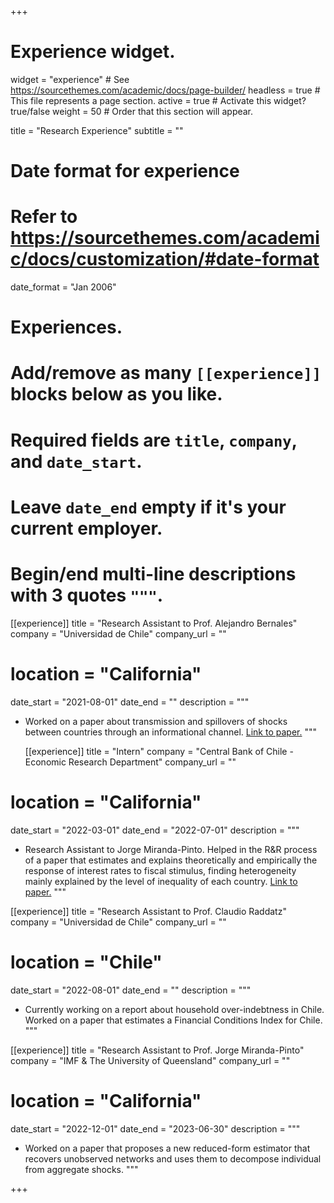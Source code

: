 +++
# Experience widget.
widget = "experience"  # See https://sourcethemes.com/academic/docs/page-builder/
headless = true  # This file represents a page section.
active = true  # Activate this widget? true/false
weight = 50  # Order that this section will appear.

title = "Research Experience"
subtitle = ""

# Date format for experience
#   Refer to https://sourcethemes.com/academic/docs/customization/#date-format
date_format = "Jan 2006"

# Experiences.
#   Add/remove as many `[[experience]]` blocks below as you like.
#   Required fields are `title`, `company`, and `date_start`.
#   Leave `date_end` empty if it's your current employer.
#   Begin/end multi-line descriptions with 3 quotes `"""`.

  [[experience]]
  title = "Research Assistant to Prof. Alejandro Bernales"
  company = "Universidad de Chile"
  company_url = ""
#  location = "California"
  date_start = "2021-08-01"
  date_end = ""
  description = """
  * Worked on a paper about transmission and spillovers of shocks between countries through an informational channel. [Link to paper.](https://drive.google.com/file/d/1Z2ZjXv-tbc8wGsUjHOGXi6c9FnTfsccW/view?usp=sharing)
  """


    [[experience]]
  title = "Intern"
  company = "Central Bank of Chile - Economic Research Department"
  company_url = ""
#  location = "California"
  date_start = "2022-03-01"
  date_end = "2022-07-01"
  description = """
  * Research Assistant to Jorge Miranda-Pinto. Helped in the R&R process of a paper that estimates and explains theoretically and empirically the response of interest rates to fiscal stimulus, finding heterogeneity mainly explained by the level of inequality of each country. [Link to paper.](https://doi.org/10.1016/j.euroecorev.2022.104355)
  """

[[experience]]
  title = "Research Assistant to Prof. Claudio Raddatz"
  company = "Universidad de Chile"
  company_url = ""
#  location = "Chile"
  date_start = "2022-08-01"
  date_end = ""
  description = """
  * Currently working on a report about household over-indebtness in Chile. Worked on a paper that estimates a Financial Conditions Index for Chile.
  """

[[experience]]
  title = "Research Assistant to Prof. Jorge Miranda-Pinto"
  company = "IMF & The University of Queensland"
  company_url = ""
#  location = "California"
  date_start = "2022-12-01"
  date_end = "2023-06-30"
  description = """
  * Worked on a paper that proposes a new reduced-form estimator that recovers unobserved networks and uses them to decompose individual from aggregate shocks.
  """
  
  

+++
